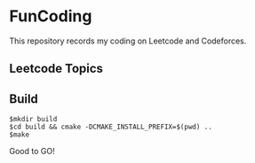 # FunCoding

This repository records my coding on Leetcode and Codeforces.

## Leetcode Topics


## Build

    $mkdir build
    $cd build && cmake -DCMAKE_INSTALL_PREFIX=$(pwd) ..
    $make 

Good to GO!
